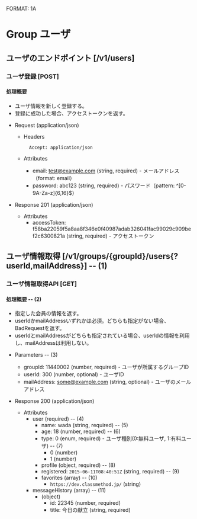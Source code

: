 FORMAT: 1A

# Group ユーザ

## ユーザのエンドポイント [/v1/users]

### ユーザ登録 [POST]

#### 処理概要

* ユーザ情報を新しく登録する。
* 登録に成功した場合、アクセストークンを返す。

+ Request (application/json)

    + Headers

            Accept: application/json

    + Attributes
        + email: test@example.com (string, required) - メールアドレス（format: email）
        + password: abc123 (string, required) - パスワード（pattern: ^[0-9A-Za-z]{6,16}$）

+ Response 201 (application/json)

    + Attributes
        + accessToken: f58ba22059f5a8aa8f346e0f40987adab326041fac99029c909bef2c6300821a (string, required) - アクセストークン


## ユーザ情報取得 [/v1/groups/{groupId}/users{?userId,mailAddress}] -- (1)

### ユーザ情報取得API [GET]

#### 処理概要  -- (2)

* 指定した会員の情報を返す。
* userIdかmailAddressいずれかは必須。どちらも指定がない場合、BadRequestを返す。
* userIdとmailAddressがどちらも指定されている場合、userIdの情報を利用し、mailAddressは利用しない。

+ Parameters  -- (3)

    + groupId: 11440002 (number, required) - ユーザが所属するグループID
    + userId: 300 (number, optional) - ユーザID
    + mailAddress: some@example.com (string, optional) - ユーザのメールアドレス

+ Response 200 (application/json)

    + Attributes
        + user (required)  -- (4)
            + name: wada (string, required) -- (5)
            + age: 18 (number, required) -- (6)
            + type: 0 (enum, required) - ユーザ種別(0:無料ユーザ, 1:有料ユーザ) -- (7)
                + 0 (number)
                + 1 (number)
            + profile (object, required) -- (8)
            + registered: `2015-06-11T08:40:51Z` (string, required)  -- (9)
            + favorites (array) -- (10)
                + `https://dev.classmethod.jp/` (string)
        + messageHistory (array) -- (11)
            + (object)
                + id: 22345 (number, required)
                + title: 今日の献立 (string, required)
